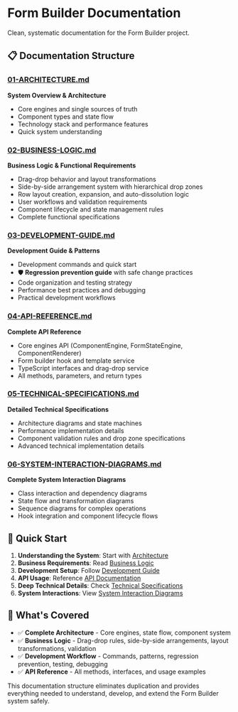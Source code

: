 
# Form Builder Documentation

Clean, systematic documentation for the Form Builder project.

## 📋 Documentation Structure

### [01-ARCHITECTURE.md](./01-ARCHITECTURE.md)
**System Overview & Architecture**
- Core engines and single sources of truth
- Component types and state flow  
- Technology stack and performance features
- Quick system understanding

### [02-BUSINESS-LOGIC.md](./02-BUSINESS-LOGIC.md) 
**Business Logic & Functional Requirements**
- Drag-drop behavior and layout transformations
- Side-by-side arrangement system with hierarchical drop zones
- Row layout creation, expansion, and auto-dissolution logic
- User workflows and validation requirements
- Component lifecycle and state management rules
- Complete functional specifications

### [03-DEVELOPMENT-GUIDE.md](./03-DEVELOPMENT-GUIDE.md)
**Development Guide & Patterns**  
- Development commands and quick start
- 🛡️ **Regression prevention guide** with safe change practices
- Code organization and testing strategy
- Performance best practices and debugging
- Practical development workflows

### [04-API-REFERENCE.md](./04-API-REFERENCE.md)
**Complete API Reference**
- Core engines API (ComponentEngine, FormStateEngine, ComponentRenderer)
- Form builder hook and template service
- TypeScript interfaces and drag-drop service
- All methods, parameters, and return types

### [05-TECHNICAL-SPECIFICATIONS.md](./05-TECHNICAL-SPECIFICATIONS.md)
**Detailed Technical Specifications**
- Architecture diagrams and state machines
- Performance implementation details
- Component validation rules and drop zone specifications
- Advanced technical implementation details

### [06-SYSTEM-INTERACTION-DIAGRAMS.md](./06-SYSTEM-INTERACTION-DIAGRAMS.md)
**Complete System Interaction Diagrams**
- Class interaction and dependency diagrams
- State flow and transformation diagrams  
- Sequence diagrams for complex operations
- Hook integration and component lifecycle flows

## 🚀 Quick Start

1. **Understanding the System**: Start with [Architecture](./01-ARCHITECTURE.md)
2. **Business Requirements**: Read [Business Logic](./02-BUSINESS-LOGIC.md)  
3. **Development Setup**: Follow [Development Guide](./03-DEVELOPMENT-GUIDE.md)
4. **API Usage**: Reference [API Documentation](./04-API-REFERENCE.md)
5. **Deep Technical Details**: Check [Technical Specifications](./05-TECHNICAL-SPECIFICATIONS.md)
6. **System Interactions**: View [System Interaction Diagrams](./06-SYSTEM-INTERACTION-DIAGRAMS.md)

## 📁 What's Covered

- ✅ **Complete Architecture** - Core engines, state flow, component system
- ✅ **Business Logic** - Drag-drop rules, side-by-side arrangements, layout transformations, validation
- ✅ **Development Workflow** - Commands, patterns, regression prevention, testing, debugging  
- ✅ **API Reference** - All methods, interfaces, and usage examples

This documentation structure eliminates duplication and provides everything needed to understand, develop, and extend the Form Builder system safely.